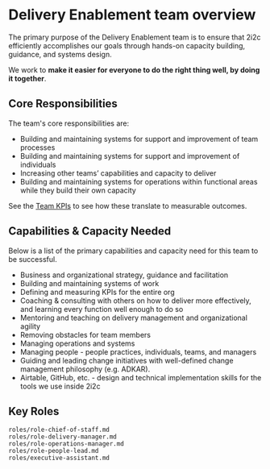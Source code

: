 # Delivery Enablement team overview

The primary purpose of the Delivery Enablement team is to ensure that 2i2c efficiently accomplishes our goals through hands-on capacity building, guidance, and systems design.

We work to **make it easier for everyone to do the right thing well, by doing it together**.

## Core Responsibilities

The team's core responsibilities are:

-   Building and maintaining systems for support and improvement of team processes
-   Building and maintaining systems for support and improvement of individuals
-   Increasing other teams’ capabilities and capacity to deliver
-   Building and maintaining systems for operations within functional areas while they build their own capacity

See the [Team KPIs](team-kpis.md) to see how these translate to measurable outcomes.

## Capabilities & Capacity Needed

Below is a list of the primary capabilities and capacity need for this team to be successful.

-   Business and organizational strategy, guidance and facilitation
-   Building and maintaining systems of work
-   Defining and measuring KPIs for the entire org
-   Coaching & consulting with others on how to deliver more effectively, and learning every function well enough to do so
-   Mentoring and teaching on delivery management and organizational agility
-   Removing obstacles for team members
-   Managing operations and systems
-   Managing people - people practices, individuals, teams, and managers
-   Guiding and leading change initiatives with well-defined change management philosophy (e.g. ADKAR).
-   Airtable, GitHub, etc. - design and technical implementation skills for the tools we use inside 2i2c

## Key Roles

```{toctree}
roles/role-chief-of-staff.md
roles/role-delivery-manager.md
roles/role-operations-manager.md
roles/role-people-lead.md
roles/executive-assistant.md
```
